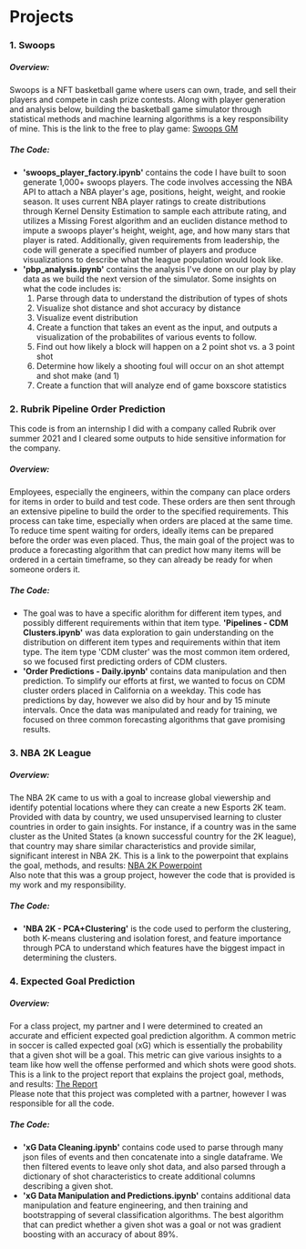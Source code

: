 # Projects


### 1. **Swoops** <br />
##### _Overview:_ <br />
  Swoops is a NFT basketball game where users can own, trade, and sell their players and compete in cash prize contests. Along with player generation and analysis below, building the basketball game simulator through statistical methods and machine learning algorithms is a key responsibility of mine. This is the link to the free to play game: [Swoops GM](https://gm.playswoops.com) <br />
##### _The Code:_ <br />
  * **'swoops_player_factory.ipynb'** contains the code I have built to soon generate 1,000+ swoops players. The code involves accessing the NBA API to attach a NBA player's age, positions, height, weight, and rookie season. It uses current NBA player ratings to create distributions through Kernel Density Estimation to sample each attribute rating, and utilizes a Missing Forest algorithm and an eucliden distance method to impute a swoops player's height, weight, age, and how many stars that player is rated. Additionally, given requirements from leadership, the code will generate a specified number of players and produce visualizations to describe what the league population would look like. <br />
  * **'pbp_analysis.ipynb'** contains the analysis I've done on our play by play data as we build the next version of the simulator. Some insights on what the code includes is:
    1. Parse through data to understand the distribution of types of shots
    2. Visualize shot distance and shot accuracy by distance
    3. Visualize event distribution
    4. Create a function that takes an event as the input, and outputs a visualization of the probabilites of various events to follow.
    5. Find out how likely a block will happen on a 2 point shot vs. a 3 point shot
    6. Determine how likely a shooting foul will occur on an shot attempt and shot make (and 1)
    7. Create a function that will analyze end of game boxscore statistics

### 2. **Rubrik Pipeline Order Prediction** <br />
  This code is from an internship I did with a company called Rubrik over summer 2021 and I cleared some outputs to hide sensitive information for the company. <br />
##### _Overview:_ <br />
  Employees, especially the engineers, within the company can place orders for items in order to build and test code. These orders are then sent through an extensive pipeline to build the order to the specified requirements. This process can take time, especially when orders are placed at the same time. To reduce time spent waiting for orders, ideally items can be prepared before the order was even placed. Thus, the main goal of the project was to produce a forecasting algorithm that can predict how many items will be ordered in a certain timeframe, so they can already be ready for when someone orders it. <br />
##### _The Code:_ <br />
  * The goal was to have a specific alorithm for different item types, and possibly different requirements within that item type. **'Pipelines - CDM Clusters.ipynb'** was data exploration to gain understanding on the distribution on different item types and requirements within that item type. The item type 'CDM cluster' was the most common item ordered, so we focused first predicting orders of CDM clusters. <br />
  * **'Order Predictions - Daily.ipynb'** contains data manipulation and then prediction. To simplify our efforts at first, we wanted to focus on CDM cluster orders placed in California on a weekday. This code has predictions by day, however we also did by hour and by 15 minute intervals. Once the data was manipulated and ready for training, we focused on three common forecasting algorithms that gave promising results.
  
### 3. **NBA 2K League** <br />
##### _Overview:_ <br />
  The NBA 2K came to us with a goal to increase global viewership and identify potential locations where they can create a new Esports 2K team. Provided with data by country, we used unsupervised learning to cluster countries in order to gain insights. For instance, if a country was in the same cluster as the United States (a known successful country for the 2K league), that country may share similar characteristics and provide similar, significant interest in NBA 2K. This is a link to the powerpoint that explains the goal, methods, and results: [NBA 2K Powerpoint](https://docs.google.com/presentation/d/1-oNF9Gzr4s-hrpwlVNC6T_1O5SMVAqQDRb2Eddig3PM/edit?usp=sharing) <br /> Also note that this was a group project, however the code that is provided is my work and my responsibility. <br />
##### _The Code:_ <br />
* **'NBA 2K - PCA+Clustering'** is the code used to perform the clustering, both K-means clustering and isolation forest, and feature importance through PCA to understand which features have the biggest impact in determining the clusters.

### 4. **Expected Goal Prediction** <br />
##### _Overview:_ <br />
For a class project, my partner and I were determined to created an accurate and efficient expected goal prediction algorithm. A common metric in soccer is called expected goal (xG) which is essentially the probability that a given shot will be a goal. This metric can give various insights to a team like how well the offense performed and which shots were good shots.
  This is a link to the project report that explains the project goal, methods, and results: [The Report](https://docs.google.com/document/d/1bPAh-uQeEXdd-RPVDspWQmzxO4cd1NX5eImcP377p44/edit?usp=sharing)  <br />
  Please note that this project was completed with a partner, however I was responsible for all the code.
##### _The Code:_ <br />
* **'xG Data Cleaning.ipynb'** contains code used to parse through many json files of events and then concatenate into a single dataframe. We then filtered events to leave only shot data, and also parsed through a dictionary of shot characteristics to create additional columns describing a given shot.
* **'xG Data Manipulation and Predictions.ipynb'** contains additional data manipulation and feature engineering, and then training and bootstrapping of several classification algorithms. The best algorithm that can predict whether a given shot was a goal or not was gradient boosting with an accuracy of about 89%.
